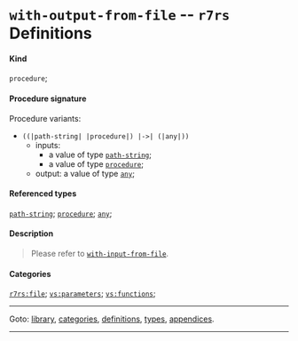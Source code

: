 

<a id='definition__r7rs__with-output-from-file'></a>

# `with-output-from-file` -- `r7rs` Definitions


#### Kind

`procedure`;


#### Procedure signature

Procedure variants:
 * `((|path-string| |procedure|) |->| (|any|))`
   * inputs:
     * a value of type [`path-string`](../../r7rs/types/path-string.md#type__r7rs__path-string);
     * a value of type [`procedure`](../../r7rs/types/procedure.md#type__r7rs__procedure);
   * output: a value of type [`any`](../../r7rs/types/any.md#type__r7rs__any);


#### Referenced types

[`path-string`](../../r7rs/types/path-string.md#type__r7rs__path-string);
[`procedure`](../../r7rs/types/procedure.md#type__r7rs__procedure);
[`any`](../../r7rs/types/any.md#type__r7rs__any);


#### Description

> Please refer to [`with-input-from-file`](../../r7rs/definitions/with-input-from-file.md#definition__r7rs__with-input-from-file).


#### Categories

[`r7rs:file`](../../r7rs/categories/r7rs_3a_file.md#category__r7rs__r7rs_3a_file);
[`vs:parameters`](../../r7rs/categories/vs_3a_parameters.md#category__r7rs__vs_3a_parameters);
[`vs:functions`](../../r7rs/categories/vs_3a_functions.md#category__r7rs__vs_3a_functions);

----

Goto: [library](../../r7rs/_index.md#library__r7rs), [categories](../../r7rs/categories/_index.md#toc__r7rs__categories), [definitions](../../r7rs/definitions/_index.md#toc__r7rs__definitions), [types](../../r7rs/types/_index.md#toc__r7rs__types), [appendices](../../r7rs/appendices/_index.md#toc__r7rs__appendices).

----

